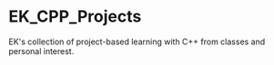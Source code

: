 # EK_CPP_Projects

EK's collection of project-based learning with C++ from classes and personal interest.